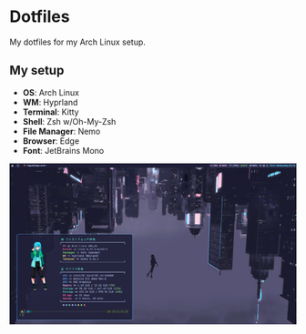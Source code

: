 # Dotfiles

My dotfiles for my Arch Linux setup.

## My setup

- **OS**: Arch Linux
- **WM**: Hyprland
- **Terminal**: Kitty
- **Shell**: Zsh w/Oh-My-Zsh
- **File Manager**: Nemo
- **Browser**: Edge
- **Font**: JetBrains Mono

<img src="./Screenshots/screenshot.png" alt="Screenshot" width="800">
